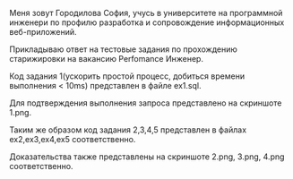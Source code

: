Меня зовут Городилова София, учусь в университете на программной инженери по профилю разработка и сопровождение информационных веб-приложений.

Прикладываю ответ на тестовые задания по прохождению старижировки на вакансию Perfomance Инженер.

Код задания 1(ускорить простой процесс, добиться времени выполнения < 10ms) представлен в файле ex1.sql.

Для подтверждения выполнения запроса представлено на скриншоте 1.png.

Таким же образом код задания 2,3,4,5 представлен в файлах ex2,ex3,ex4,ex5 соответственно.

Доказательства также представлены на скриншоте 2.png, 3.png, 4.png соответственно.
